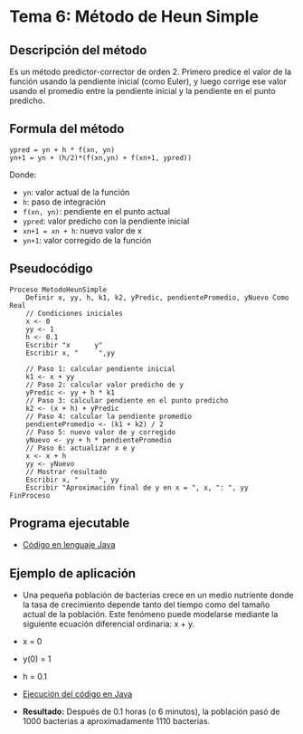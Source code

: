 # Tema 6: Método de Heun Simple

## Descripción del método

Es un método predictor-corrector de orden 2. Primero predice el valor de la función usando la pendiente inicial (como Euler), y luego corrige ese valor usando el promedio entre la pendiente inicial y la pendiente en el punto predicho.

## Formula del método
    ypred = yn + h * f(xn, yn)
    yn+1 = yn + (h/2)*(f(xn,yn) + f(xn+1, ypred))

Donde:
- `yn`: valor actual de la función
- `h`: paso de integración
- `f(xn, yn)`: pendiente en el punto actual
- `ypred`: valor predicho con la pendiente inicial
- `xn+1 = xn + h`: nuevo valor de x
- `yn+1`: valor corregido de la función

## Pseudocódigo

    Proceso MetodoHeunSimple 
        Definir x, yy, h, k1, k2, yPredic, pendientePromedio, yNuevo Como Real 
        // Condiciones iniciales 
        x <- 0 
        yy <- 1 
        h <- 0.1 
        Escribir "x      y"   
        Escribir x, "     ",yy
        
        // Paso 1: calcular pendiente inicial 
        k1 <- x + yy 
        // Paso 2: calcular valor predicho de y 
        yPredic <- yy + h * k1 
        // Paso 3: calcular pendiente en el punto predicho 
        k2 <- (x + h) + yPredic 
        // Paso 4: calcular la pendiente promedio 
        pendientePromedio <- (k1 + k2) / 2 
        // Paso 5: nuevo valor de y corregido 
        yNuevo <- yy + h * pendientePromedio 
        // Paso 6: actualizar x e y 
        x <- x + h 
        yy <- yNuevo 
        // Mostrar resultado 
        Escribir x, "     ", yy 
        Escribir "Aproximación final de y en x = ", x, ": ", yy 
    FinProceso

## Programa ejecutable
- [Código en lenguaje Java](./src/HeunSimple.java)

## Ejemplo de aplicación
- Una pequeña población de bacterias crece en un medio nutriente donde la tasa de crecimiento depende tanto del tiempo como del tamaño actual de la población. Este fenómeno puede modelarse mediante la siguiente ecuación diferencial ordinaria: x + y.
- x = 0
- y(0) = 1
- h = 0.1

- [Ejecución del código en Java](./src/Ejecucion.png)

- **Resultado:** Después de 0.1 horas (o 6 minutos), la población pasó de 1000 bacterias a 
aproximadamente 1110 bacterias. 
